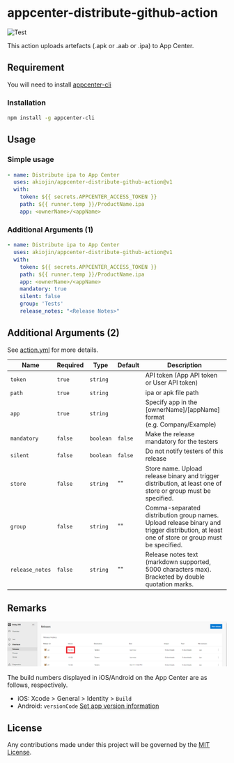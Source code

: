 # appcenter-distribute-github-action

![Test][0]

This action uploads artefacts (.apk or .aab or .ipa) to App Center.

## Requirement

You will need to install [appcenter-cli][1]

### Installation

```sh
npm install -g appcenter-cli
```

## Usage

### Simple usage

```yml
- name: Distribute ipa to App Center
  uses: akiojin/appcenter-distribute-github-action@v1
  with:
    token: ${{ secrets.APPCENTER_ACCESS_TOKEN }}
    path: ${{ runner.temp }}/ProductName.ipa
    app: <ownerName>/<appName>
```

### Additional Arguments (1)

```yml
- name: Distribute ipa to App Center
  uses: akiojin/appcenter-distribute-github-action@v1
  with:
    token: ${{ secrets.APPCENTER_ACCESS_TOKEN }}
    path: ${{ runner.temp }}/ProductName.ipa
    app: <ownerName>/<appName>
    mandatory: true
    silent: false
    group: 'Tests'
    release_notes: "<Release Notes>"
```

## Additional Arguments (2)

See [action.yml][2] for more details.

| Name            | Required | Type      | Default | Description                                                                                                                                 |
| --------------- | -------- | --------- | ------- | ------------------------------------------------------------------------------------------------------------------------------------------- |
| `token`         | `true`   | `string`  |         | API token (App API token or User API token)                                                                                                 |
| `path`          | `true`   | `string`  |         | ipa or apk file path                                                                                                                        |
| `app`           | `true`   | `string`  |         | Specify app in the [ownerName]/[appName] format<br>(e.g. Company/Example)                                                                   |
| `mandatory`     | `false`  | `boolean` | `false` | Make the release mandatory for the testers                                                                                                  |
| `silent`        | `false`  | `boolean` | `false` | Do not notify testers of this release                                                                                                       |
| `store`         | `false`  | `string`  | ""      | Store name. Upload release binary and trigger distribution, at least one of store or group must be specified.                               |
| `group`         | `false`  | `string`  | ""      | Comma-separated distribution group names. Upload release binary and trigger distribution, at least one of store or group must be specified. |
| `release_notes` | `false`  | `string`  | ""      | Release notes text (markdown supported, 5000 characters max). Bracketed by double quotation marks.                                          |

## Remarks

![001](001.png)

The build numbers displayed in iOS/Android on the App Center are as follows, respectively.

- iOS: Xcode > General > Identity > `Build`
- Android: `versionCode` [Set app version information](https://developer.android.com/studio/publish/versioning#appversioning)

## License

Any contributions made under this project will be governed by the [MIT License][3].

[0]: https://github.com/akiojin/appcenter-distribute-github-action/actions/workflows/BuildAndTest.yml/badge.svg
[1]: https://github.com/microsoft/appcenter-cli
[2]: https://github.com/akiojin/appcenter-distribute-github-action/blob/main/action.yml
[3]: https://github.com/akiojin/appcenter-distribute-github-action/blob/main/LICENSE